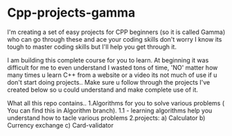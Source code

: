 # Cpp-projects-gamma

I'm creating a set of easy projects for CPP beginners (so it is called Gamma) who can go through these and ace your coding skills don't worry I know its tough to master coding skills but I'll help you get through it.

I am building this complete course for you to learn. At beginning it was difficult for me to even understand I wasted tons of time, 'NO' matter how many times u learn C++ from a website or a video its not much of use if u don't start doing projects.. Make sure u follow through the projects I've created below so u could understand and make complete use of it.

What all this repo contains..
1.Algorithms for you to solve various problems ( You can find this in Algorithm branch).
1.1 - learning algorithms help you understand how to tacle various problems
2.projects:
 a) Calculator
 b) Currency exchange
 c) Card-validator
